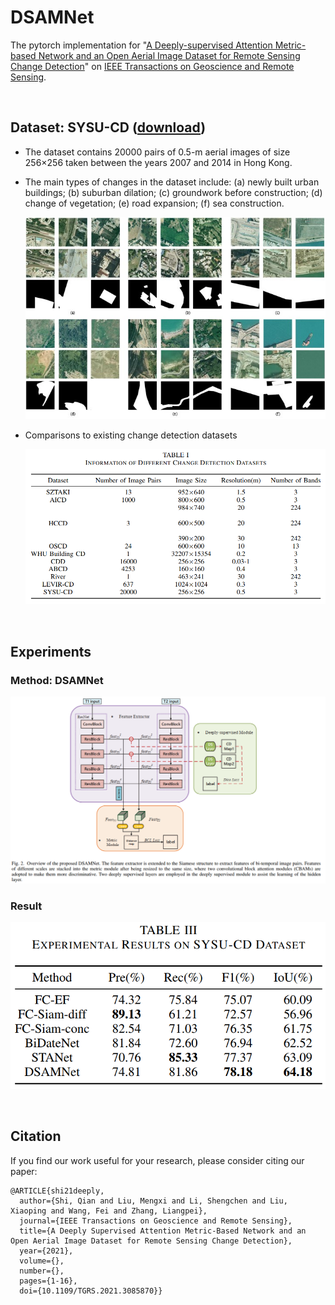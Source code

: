 # DSAMNet
The pytorch implementation for "[A Deeply-supervised Attention Metric-based Network and an Open Aerial Image Dataset for Remote Sensing Change Detection](https://ieeexplore.ieee.org/document/9467555)" on [IEEE Transactions on Geoscience and Remote Sensing](https://ieeexplore.ieee.org/xpl/aboutJournal.jsp?punumber=36).



<br>

## Dataset: SYSU-CD ([download](https://github.com/liumency/SYSU-CD))

- The dataset contains 20000 pairs of 0.5-m aerial images of size 256×256 taken between the years 2007 and 2014 in Hong Kong. 
- The main types of changes in the dataset include: (a) newly built urban buildings; (b) suburban dilation; (c) groundwork before construction; (d) change of vegetation; (e) road expansion; (f) sea construction.

   ![dataset](images/dataset.jpg)

- Comparisons to existing change detection datasets 
   
   ![datasets](images/datasets.jpg)

<br>

## Experiments

### Method: DSAMNet
   ![model](images/model.jpg)


### Result

   ![result](images/result.jpg)



<br>

## Citation
If you find our work useful for your research, please consider citing our paper:
```
@ARTICLE{shi21deeply,
  author={Shi, Qian and Liu, Mengxi and Li, Shengchen and Liu, Xiaoping and Wang, Fei and Zhang, Liangpei},
  journal={IEEE Transactions on Geoscience and Remote Sensing}, 
  title={A Deeply Supervised Attention Metric-Based Network and an Open Aerial Image Dataset for Remote Sensing Change Detection}, 
  year={2021},
  volume={},
  number={},
  pages={1-16},
  doi={10.1109/TGRS.2021.3085870}}
```
